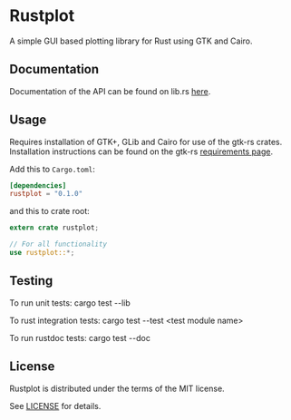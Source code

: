 # Rustplot
A simple GUI based plotting library for Rust using GTK and Cairo.

## Documentation

Documentation of the API can be found on lib.rs [here](https://docs.rs/rustplot/0.1.0/rustplot/index.html).

## Usage

Requires installation of GTK+, GLib and Cairo for use of the gtk-rs crates.
Installation instructions can be found on the gtk-rs [requirements page](http://gtk-rs.org/docs/requirements.html).

Add this to `Cargo.toml`:
```toml
[dependencies]
rustplot = "0.1.0"
```

and this to crate root:
```rust
extern crate rustplot;

// For all functionality
use rustplot::*;
```

## Testing

To run unit tests:
cargo test --lib

To rust integration tests:
cargo test --test \<test module name\>

To run rustdoc tests:
cargo test --doc

## License

Rustplot is distributed under the terms of the MIT license.

See  [LICENSE](LICENSE) for details.
